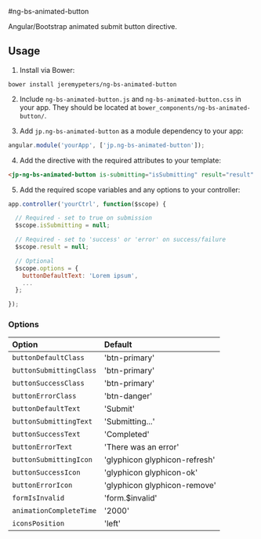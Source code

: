 #ng-bs-animated-button

Angular/Bootstrap animated submit button directive.


## Usage
1. Install via Bower:
 
  ```console
  bower install jeremypeters/ng-bs-animated-button
  ```

2. Include `ng-bs-animated-button.js` and `ng-bs-animated-button.css` in your app. They should be located at `bower_components/ng-bs-animated-button/`.

3. Add `jp.ng-bs-animated-button` as a module dependency to your app:

  ```JavaScript
  angular.module('yourApp', ['jp.ng-bs-animated-button']);
  ```

4. Add the directive with the required attributes to your template:

  ```html
  <jp-ng-bs-animated-button is-submitting="isSubmitting" result="result" options="options"></jp-ng-bs-animated-button>
  ```

5. Add the required scope variables and any options to your controller:

  ```JavaScript
  app.controller('yourCtrl', function($scope) {
  
    // Required - set to true on submission
    $scope.isSubmitting = null;
  
    // Required - set to 'success' or 'error' on success/failure
    $scope.result = null;
  
    // Optional
    $scope.options = {
      buttonDefaultText: 'Lorem ipsum',
      ...
    };
  
  });
  ```

### Options

| Option                  | Default                       |
| :---------------------- | :---------------------------- |
| `buttonDefaultClass`    | 'btn-primary'                 |
| `buttonSubmittingClass` | 'btn-primary'                 |
| `buttonSuccessClass`    | 'btn-primary'                 |
| `buttonErrorClass`      | 'btn-danger'                  |
| `buttonDefaultText`     | 'Submit'                      |
| `buttonSubmittingText`  | 'Submitting...'               |
| `buttonSuccessText`     | 'Completed'                   |
| `buttonErrorText`       | 'There was an error'          |
| `buttonSubmittingIcon`  | 'glyphicon glyphicon-refresh' |
| `buttonSuccessIcon`     | 'glyphicon glyphicon-ok'      |
| `buttonErrorIcon`       | 'glyphicon glyphicon-remove'  |
| `formIsInvalid`         | 'form.$invalid'               |
| `animationCompleteTime` | '2000'                        |
| `iconsPosition`         | 'left'                        |

